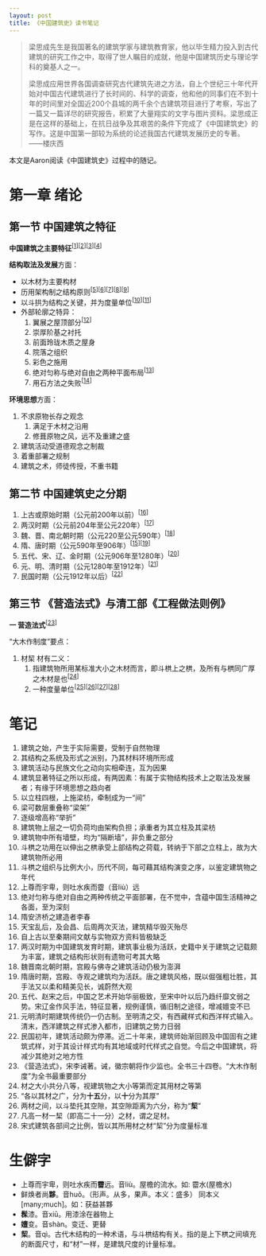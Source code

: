 ```yaml
---
layout: post
title: 《中国建筑史》读书笔记
---
```


> 梁思成先生是我国著名的建筑学家与建筑教育家，他以毕生精力投入到古代建筑的研究工作之中，取得了世人瞩目的成就，他是中国建筑历史与理论学科的奠基人之一。
>
> 梁思成应用世界各国调查研究古代建筑先进之方法，自上个世纪三十年代开始对中国古代建筑进行了长时间的、科学的调查，他和他的同事们在不到十年的时间里对全国近200个县城的两千余个古建筑项目进行了考察，写出了一篇又一篇详尽的研究报告，积累了大量翔实的文字与图片资料。梁思成正是在这样的基础上，在抗日战争及其艰苦的条件下完成了《中国建筑史》的写作。这是中国第一部较为系统的论述我国古代建筑发展历史的专著。
> ——楼庆西

本文是Aaron阅读《中国建筑史》过程中的随记。

<!--more-->

# 第一章 绪论

## 第一节 中国建筑之特征

**中国建筑之主要特征**<sup>[[1](#1)]</sup><sup>[[2](#2)]</sup><sup>[[3](#3)]</sup><sup>[[4](#4)]</sup>

**结构取法及发展**方面：

- 以木材为主要构材
- 历用架构制之结构原则<sup>[[5](#5)]</sup><sup>[[6](#6)]</sup><sup>[[7](#7)]</sup><sup>[[8](#8)]</sup><sup>[[9](#9)]</sup>
- 以斗拱为结构之关键，并为度量单位<sup>[[10](#10)]</sup><sup>[[11](#11)]</sup>
- 外部轮廓之特异：
    1. 翼展之屋顶部分<sup>[[12](#12)]</sup>
    2. 崇厚阶基之衬托
    3. 前面玲珑木质之屋身
    4. 院落之组织
    5. 彩色之施用
    6. 绝对匀称与绝对自由之两种平面布局<sup>[[13](#13)]</sup>
    7. 用石方法之失败<sup>[[14](#14)]</sup>

**环境思想**方面：

1. 不求原物长存之观念
    1. 满足于木材之沿用
    2. 修葺原物之风，远不及重建之盛
2. 建筑活动受道德观念之制裁
3. 着重部署之规制
4. 建筑之术，师徒传授，不重书籍

## 第二节 中国建筑史之分期

1. 上古或原始时期（公元前200年以前）<sup>[[16](#16)]</sup>
2. 两汉时期（公元前204年至公元220年）<sup>[[17](#17)]</sup>
3. 魏、晋、南北朝时期（公元220至公元590年）<sup>[[18](#18)]</sup>
4. 隋、唐时期（公元590年至906年）<sup>[[15](#15)]</sup><sup>[[19](#19)]</sup>
5. 五代、宋、辽、金时期（公元906年至1280年）<sup>[[20](#20)]</sup>
6. 元、明、清时期（公元1280年至1912年）<sup>[[21](#21)]</sup>
7. 民国时期（公元1912年以后）<sup>[[22](#22)]</sup>

## 第三节 《营造法式》与清工部《工程做法则例》

**一 营造法式**<sup>[[23](#23)]</sup>

“大木作制度”要点：

1. 材栔 材有二义：
    1. 指建筑物所用某标准大小之木材而言，即斗栱上之栱，及所有与栱同广厚之木材是也<sup>[[24](#24)]</sup>
    2. 一种度量单位<sup>[[25](#25)]</sup><sup>[[26](#26)]</sup><sup>[[27](#27)]</sup><sup>[[28](#28)]</sup>

# 笔记

1. <span id="1">建筑之始，产生于实际需要，受制于自然物理</span>
2. <span id="2">其结构之系统及形式之派别，乃其材料环境所形成</span>
3. <span id="3">建筑活动与民族文化之动向实相牵连，互为因果</span>
4. <span id="4">建筑显著特征之所以形成，有两因素：有属于实物结构技术上之取法及发展者；有缘于环境思想之趋向者</span>
5. <span id="5">以立柱四根，上施梁枋，牵制成为一“间”</span>
6. <span id="6">梁可数层重叠称“梁架”</span>
7. <span id="7">逐级增高称“举折”</span>
8. <span id="8">建筑物上层之一切负荷均由架构负担；承重者为其立柱及其梁枋</span>
9. <span id="9">建筑物中所有墙壁，均为“隔断墙”，非负重之部分</span>
10. <span id="10">斗栱之功用在以伸出之栱承受上部结构之荷载，转纳于下部之立柱上，故为大建筑物所必用</span>
11. <span id="11">斗栱之组织与比例大小，历代不同，每可藉其结构演变之序，以鉴定建筑物之年代</span>
12. <span id="12">上尊而宇卑，则吐水疾而霤（音liù）远 <!-- 大致是说屋顶高而屋檐低，坡度大，利于排水。--></span>
13. <span id="13">绝对匀称与绝对自由之两种传统之平面部署，在不觉中，含蕴中国生活精神之各面，至为深刻 <!-- 行为上恪守规范，精神上自由无羁 --></span>
14. <span id="14">隋安济桥之建造者李春</span>
15. <span id="15">天宝乱后，及会昌、后周两次灭法，建筑精华毁灭殆尽</span>
16. <span id="16">自上古以至秦期间文献与实物双方资料皆极缺乏</span>
17. <span id="17">两汉时期为中国建筑发育时期，建筑事业极为活跃，史籍中关于建筑之记载颇为丰富，建筑之结构形状则有遗物可考其大略</span>
18. <span id="18">魏晋南北朝时期，宫殿与佛寺之建筑活动仍极为澎湃</span>
19. <span id="19">隋唐时期，宫殿、寺观之建筑均为活跃。唐之建筑风格，既以倔强粗壮胜，其手法又以柔和精美见长，诚蔚然大观</span>
20. <span id="20">五代、赵宋之后，中国之艺术开始华丽极致，至宋中叶以后乃趋纤靡文弱之势。宋辽金作风手法，特征显著，规例谨慎，循旧制之途径，增减嬗变不已</span>
21. <span id="21">元明清时期建筑传统仍一仍<!--依？-->古制。至明清之交，有西藏样式和西洋样式输入。清末，西洋建筑之样式渗入都市，旧建筑之势力日弱</span>
22. <span id="22">民国初年，建筑活动颇为停滞。近二十年来，建筑师始渐回顾及中国固有之建筑式样，对于其设计样式均有其地域或时代样式之自觉。今后之中国建筑，将减少其绝对之地方性</span>
23. <span id="23">《营造法式》，宋李诫著。诫，徽宗朝将作少监也。全书三十四卷。“大木作制度”为全书最重要部分</span>
24. <span id="24">材之大小共分八等，视建筑物之大小等第而定其用材之等第</span>
25. <span id="25">“各以其材之广，分为**十五**分，以**十**分为其厚”</span>
26. <span id="26">两材之间，以斗垫托其空隙，其空隙距离为六分，称为“**栔**”</span>
27. <span id="27">凡高一材一栔（即高二十一分）之材，谓之足材。</span>
28. <span id="28">宋式建筑各部间之比例，皆以其所用材之材“栔”分为度量标准</span>

# 生僻字

- 上尊而宇卑，则吐水疾而**霤**远。音liù。屋檐的流水。如: 霤水(屋檐水)
- 鲜焕者尚**夥**。音huǒ。（形声。从多，果声。本义：盛多） 同本义 [many;much]。如：获益甚夥
- **髹**漆。音xiū。用漆涂在器物上
- **嬗**变。音shàn。变迁、更替
- **栔**。音qì。古代木结构的一种术语，与斗栱结构有关。指的是上下栱之间填充的断面尺寸，和“材”一样，是建筑尺度的计量标准。
